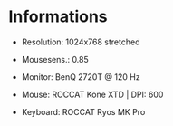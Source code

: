 # Informations
- Resolution: 1024x768 stretched
- Mousesens.: 0.85

- Monitor: BenQ 2720T @ 120 Hz
- Mouse: ROCCAT Kone XTD | DPI: 600
- Keyboard: ROCCAT Ryos MK Pro
